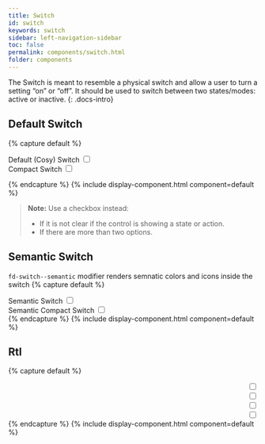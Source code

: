 ```yaml
---
title: Switch
id: switch
keywords: switch
sidebar: left-navigation-sidebar
toc: false
permalink: components/switch.html
folder: components
---
```


The Switch is meant to resemble a physical switch and allow a user to turn a setting “on” or “off”. It should be used to switch between two states/modes: active or inactive.
{: .docs-intro}

## Default Switch

{% capture default %}
<div class="fd-form-group">
    <div class="fd-form-item">
        <label class="fd-form-label">Default (Cosy) Switch</label>
        <label class="fd-switch__label">
            <span class="fd-switch">
                <input class="fd-switch__input" type="checkbox" name="" value="" id="y21YO3251">
                <div class="fd-switch__wrapper">
                    <div class="fd-switch__track">
                        <span class="fd-switch__handle" role="presentation"></span>
                    </div>
                </div>
            </span>
        </label>
    </div>
    <div class="fd-form-item">
        <label class="fd-form-label">Compact Switch</label>
        <label class="fd-switch__label">
            <span class="fd-switch fd-switch--compact">
                <input class="fd-switch__input" type="checkbox" name="" value="" id="y21YO3431">
                <div class="fd-switch__wrapper">
                    <div class="fd-switch__track">
                        <span class="fd-switch__handle" role="presentation"></span>
                    </div>
                </div>
            </span>
        </label>
    </div>
</div>

{% endcapture %}
{% include display-component.html component=default %}

> **Note:** Use a checkbox instead: 
> -	If it is not clear if the control is showing a state or action. 
> -	If there are more than two options.

## Semantic Switch
`fd-switch--semantic` modifier renders semnatic colors and icons inside the switch
{% capture default %}
<div class="fd-form-group">
    <div class="fd-form-item">
        <label class="fd-form-label">Semantic Switch</label>
        <label class="fd-switch__label">
            <span class="fd-switch fd-switch--semantic">
                <input class="fd-switch__input" type="checkbox" name="" value="" id="y21YO3251">
                <div class="fd-switch__wrapper">
                    <div class="fd-switch__track">
                        <span class="fd-switch__text fd-switch__icon--on fd-switch__icon sap-icon--accept"></span>
                        <span class="fd-switch__handle" role="presentation"></span>
                        <span class="fd-switch__text fd-switch__icon--off fd-switch__icon sap-icon--decline"></span>
                    </div>
                </div>
            </span>
        </label>
    </div>
    <div class="fd-form-item">
        <label class="fd-form-label">Semantic Compact Switch</label>
        <label class="fd-switch__label">
            <span class="fd-switch fd-switch--semantic fd-switch--compact">
                <input class="fd-switch__input" type="checkbox" name="" value="" id="y21YO3431">
                <div class="fd-switch__wrapper">
                    <div class="fd-switch__track">
                        <span class="fd-switch__text fd-switch__icon--on fd-switch__icon sap-icon--accept"></span>
                        <span class="fd-switch__handle" role="presentation"></span>
                        <span class="fd-switch__text fd-switch__icon--off fd-switch__icon sap-icon--decline"></span>
                    </div>
                </div>
            </span>
        </label>
    </div>
</div>
{% endcapture %}
{% include display-component.html component=default %}

## Rtl

{% capture default %}
<div dir="rtl">
    <label class="fd-switch__label">
        <span class="fd-switch fd-switch--semantic" >
            <input class="fd-switch__input" type="checkbox" name="" value="" id="y21YO3911">
            <div class="fd-switch__wrapper">
                <div class="fd-switch__track">
                    <span class="fd-switch__text fd-switch__icon--on fd-switch__icon sap-icon--accept"></span>
                    <span class="fd-switch__handle" role="presentation"></span>
                    <span class="fd-switch__text fd-switch__icon--off fd-switch__icon sap-icon--decline"></span>
                </div>
            </div>
        </span>
    </label>
    <label class="fd-switch__label">
        <span class="fd-switch fd-switch--semantic fd-switch--compact" >
            <input class="fd-switch__input" type="checkbox" name="" value="" id="y21YO3911">
            <div class="fd-switch__wrapper">
                <div class="fd-switch__track">
                   <span class="fd-switch__text fd-switch__icon--on fd-switch__icon sap-icon--accept"></span>
                   <span class="fd-switch__handle" role="presentation"></span>
                   <span class="fd-switch__text fd-switch__icon--off fd-switch__icon sap-icon--decline"></span>
               </div>
            </div>
        </span>
    </label>
    <label class="fd-switch__label">
        <span class="fd-switch fd-switch--compact" >
            <input class="fd-switch__input" type="checkbox" name="" value="" id="y21YO3911">
            <div class="fd-switch__wrapper">
                <div class="fd-switch__track">
                   <span class="fd-switch__handle" role="presentation"></span>
               </div>
            </div>
        </span>
    </label>
    <label class="fd-switch__label">
        <span class="fd-switch" >
            <input class="fd-switch__input" type="checkbox" name="" value="" id="y21YO3911">
            <div class="fd-switch__wrapper">
                <div class="fd-switch__track">
                   <span class="fd-switch__handle" role="presentation"></span>
               </div>
            </div>
        </span>
    </label>
</div>
{% endcapture %}
{% include display-component.html component=default %}
